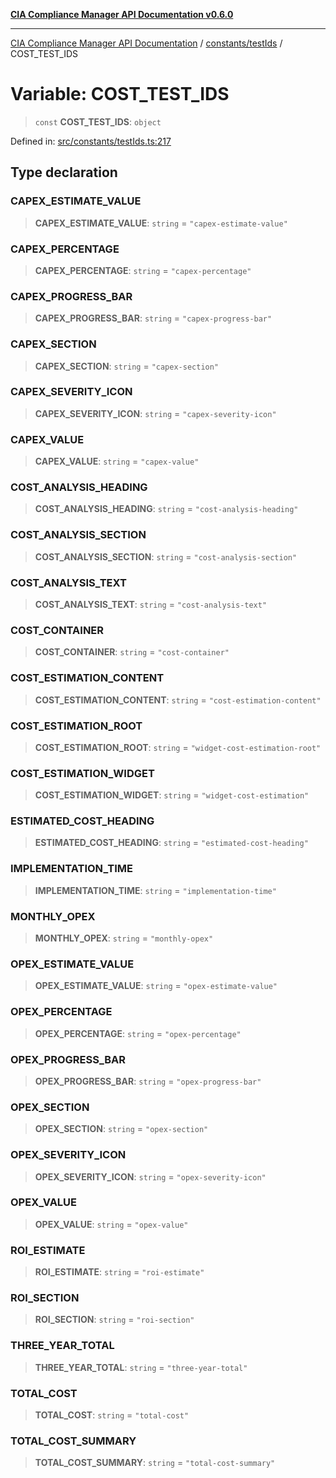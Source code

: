[**CIA Compliance Manager API Documentation v0.6.0**](../../../README.md)

***

[CIA Compliance Manager API Documentation](../../../modules.md) / [constants/testIds](../README.md) / COST\_TEST\_IDS

# Variable: COST\_TEST\_IDS

> `const` **COST\_TEST\_IDS**: `object`

Defined in: [src/constants/testIds.ts:217](https://github.com/Hack23/cia-compliance-manager/blob/32fe683007dd7fe1aa6b244d2353e60fab4f51de/src/constants/testIds.ts#L217)

## Type declaration

### CAPEX\_ESTIMATE\_VALUE

> **CAPEX\_ESTIMATE\_VALUE**: `string` = `"capex-estimate-value"`

### CAPEX\_PERCENTAGE

> **CAPEX\_PERCENTAGE**: `string` = `"capex-percentage"`

### CAPEX\_PROGRESS\_BAR

> **CAPEX\_PROGRESS\_BAR**: `string` = `"capex-progress-bar"`

### CAPEX\_SECTION

> **CAPEX\_SECTION**: `string` = `"capex-section"`

### CAPEX\_SEVERITY\_ICON

> **CAPEX\_SEVERITY\_ICON**: `string` = `"capex-severity-icon"`

### CAPEX\_VALUE

> **CAPEX\_VALUE**: `string` = `"capex-value"`

### COST\_ANALYSIS\_HEADING

> **COST\_ANALYSIS\_HEADING**: `string` = `"cost-analysis-heading"`

### COST\_ANALYSIS\_SECTION

> **COST\_ANALYSIS\_SECTION**: `string` = `"cost-analysis-section"`

### COST\_ANALYSIS\_TEXT

> **COST\_ANALYSIS\_TEXT**: `string` = `"cost-analysis-text"`

### COST\_CONTAINER

> **COST\_CONTAINER**: `string` = `"cost-container"`

### COST\_ESTIMATION\_CONTENT

> **COST\_ESTIMATION\_CONTENT**: `string` = `"cost-estimation-content"`

### COST\_ESTIMATION\_ROOT

> **COST\_ESTIMATION\_ROOT**: `string` = `"widget-cost-estimation-root"`

### COST\_ESTIMATION\_WIDGET

> **COST\_ESTIMATION\_WIDGET**: `string` = `"widget-cost-estimation"`

### ESTIMATED\_COST\_HEADING

> **ESTIMATED\_COST\_HEADING**: `string` = `"estimated-cost-heading"`

### IMPLEMENTATION\_TIME

> **IMPLEMENTATION\_TIME**: `string` = `"implementation-time"`

### MONTHLY\_OPEX

> **MONTHLY\_OPEX**: `string` = `"monthly-opex"`

### OPEX\_ESTIMATE\_VALUE

> **OPEX\_ESTIMATE\_VALUE**: `string` = `"opex-estimate-value"`

### OPEX\_PERCENTAGE

> **OPEX\_PERCENTAGE**: `string` = `"opex-percentage"`

### OPEX\_PROGRESS\_BAR

> **OPEX\_PROGRESS\_BAR**: `string` = `"opex-progress-bar"`

### OPEX\_SECTION

> **OPEX\_SECTION**: `string` = `"opex-section"`

### OPEX\_SEVERITY\_ICON

> **OPEX\_SEVERITY\_ICON**: `string` = `"opex-severity-icon"`

### OPEX\_VALUE

> **OPEX\_VALUE**: `string` = `"opex-value"`

### ROI\_ESTIMATE

> **ROI\_ESTIMATE**: `string` = `"roi-estimate"`

### ROI\_SECTION

> **ROI\_SECTION**: `string` = `"roi-section"`

### THREE\_YEAR\_TOTAL

> **THREE\_YEAR\_TOTAL**: `string` = `"three-year-total"`

### TOTAL\_COST

> **TOTAL\_COST**: `string` = `"total-cost"`

### TOTAL\_COST\_SUMMARY

> **TOTAL\_COST\_SUMMARY**: `string` = `"total-cost-summary"`
